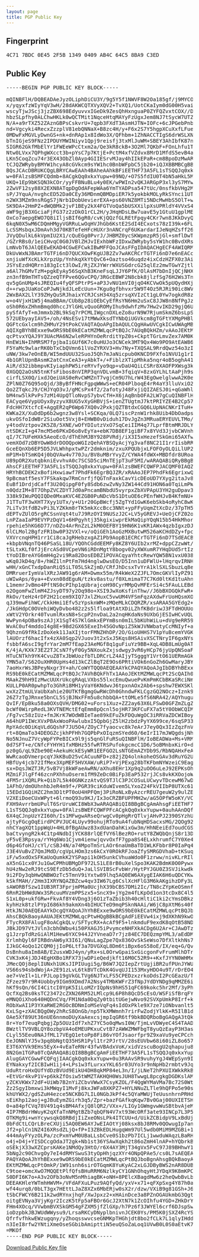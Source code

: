 ```yaml
---
layout: page
title: PGP Public Key
---
```


## Fingerprint

<pre>4C71 7BDC 0E45 2F5B 1349 0409 AB4C 64C5 8BA9 C3ED</pre>

## Public Key

<pre>
-----BEGIN PGP PUBLIC KEY BLOCK-----

mQINBFlH/DQBEADAeJyzOLiphDiCU3Y/9g5Y5f1NWVF8W2Oa185gf/j9MYCODUNA
x/yqyxfzWIyYqV3wH/28dAKWCQTXVyXQV2+TvXQ1/UotCKaIym0dG00H5vaibXUs
wscyTjwJScj3jzZBX698EdyuvvxIGeDk9ZesQhHxnguaP0ZYFQZvxtCOX//D0bmD
hbzSLpfhy0ALChwHKLk0wQCTMit1NqceHtqMAYyFzUgxJem8NJ7tSycW7UTZ5li1
N/A+a9rTXZ52ZAznGBPsCskvrU+7qpb3FXdT3AsmHJTN+IOFc+6cJPGebPnb6qFc
nd+Vgcyki4RecxZzzplV81ebQNNaX+B8zc4H/y+F6x2S7Y5hgpXCuXxfLFue37Cv
0MDwFxMGVLyDwnGS+nk+dnRAp1x8IdWo3X/QFhbm+1ZhNACCTIgS6drWSLXNRzAY
bTnIGjeS9FNz2IPDUYMWINiyv1Qpj9reisfj3txMlJuWM+SBEY3AhIbfK87nTRSc
SIGR62GkfMbElYr1FWEeWPcCtxm2a/Qe3kR8ckB+3O2Ml7QKbF+FOnLhfu1TxGzQ
Ntw0LVxx7QPhgWXcct3b+pYsC7p7KtjE+PctM4xfVZdvx8MrD1MfdS5evB4abde2
LKn5CoqZcu74r3EX43ObZl0Ayp4GIIESrvMJay4hIIkEPaR+cm8BpoDzMwARAQAB
tCJQZWRybyBMYW1hcyA8cGVkcm9sYW1hc0BnbWFpbC5jb20+iQJXBBMBCgBBAhsB
BQsJCAcDBRUKCQgLBRYCAwEAAh4BAheAAhkBFiEETHF73A5FL1sTSQQJq0xkxYup
w+0FAlzsBSMFCQdmb+8ACgkQq0xkxYupw+09NQ/+O7S5fdIU0T4bN5aHkL5MP9xC
UKQ+1Ep9bKSQN3kCOr/yyFFBNuBLu4y0EK/wPWIn2vQKJARGpP3xl3yS7MYwfv0S
2ZwVF12sy88X2EXN8ATqpDgOdAFepWAa6YmTYADPsa547tUc/0nsfkbVHg2MtpZd
sP/JYquA/nvghcED52Da0CEy36MDnmQBMDpiER7k5yokbkMOLyRkSYnci1UTCq0f
n2WX3MZm9nsRGgS7jNrb1DobUevierEXA+ps60VNZ8MTi5NDcMwHbS5OlT+wSUPu
SK9DA+2HmPZ+dWQBMk2jvF1BEy2kX4FGTVoQa5bUSXXilpXsUPRldY4VVxS4rent
aWF9gjB3XGciaFjFG37z2zDkO1rCL2H/yJHqHDsLBw7uavE5y1GtuU1gplMEEYer
OxCo7aepgEWO7Q8iIljsBIf6gR0/cvKjQQzfGLREtFpqy4CKr7wn8JKkDvyQN9xN
6kqN0X5wM6CDQmHMgyVGRRuLwOqHVJhGb6KstE2SdI4ECxots78zI39k+6FL/B4W
LcSSMsbqxJDmAvh3d70KBTefeHFcHUXr3nANCrqF6UKardarIJeNqHZsff2678Oi
JVyQDulkL6kVpmIU2X1/cQuEGg0PvrJ/JHBMZ0ycSKWpmzpR5jGl+smflDwTMwS6
/GZrRBs0/1eiCHvqC0G0JVBlZHJvIExhbWFzIDxwZWRyby5sYW1hc0BvdXRsb29r
LmNvbT6JAlQEEwEKAD4CGwEFCwkIBwMFFQoJCAsFFgIDAQACHgECF4AWIQRMcXvc
DkUvWxNJBAmrTGTFi6nD7QUCXOwFKgUJB2Zv7wAKCRCrTGTFi6nD7e6nEACc+emZ
xnjiuWfXcKLkXrpzUp/YnhkqXkYtQvC6+Oaztso46uqdz4ixCdzHZFX0z3AiXVLO
JSYsEzdHQRrn183gIct3lOwI/RjZXJYWrrWXUSGdrcG25qlEz2mwTGwYZjtl7VMc
a6Al7hGMvTzM+pgkEyAy56SqXhB3KneFsqLJJY6PfK/OlAsM7bDnIjQCjNHXJdj5
zn3nfB9mTHTsQZzeQTFPve6QGvCPQ/3RGcEBWF2N8cbk8jlzfSg76H2Ws3Tn1ZJk
qv5gGnUMp4sJREQIu4fyQFSPtrPS+aP3JvNU1mVI0jqO4KCVwOk5pUQydHXj+Qjn
d++rwpJUaKoCoPJwNjkdJLeEcUun+7Kgu8gfbhvxr5W9T4Oz5RJRi90ic8WV7OHV
2WxBAX2LlY39ZHyQuSRJhaixYCRJCsH34Xq5zrsqXVIzCt1gL0Yw7ogkdR8zmAH9
w+o4VjxH1W5j4maBBAm/CUb8p28iOEbCyEfRsYN6Hm2uSxC8JJW8n8NfPgJzv5iO
oSh0R6xZHhmBmqd0hccJYlGHLvQuoGROMyIhu9dwhfzMv7Hw2vIKD29gjQ6UvAlg
pySfAfyT+mJmmxb2BL9kSq7rPCMLIWgcnDXLeZo8urN9W7RjumSkmZ6bsLpSYY2g
572UEbyayIAV5+/oh/4NsESv17tMWwXksdTYNbQiUGVkcm8gTGFtYXMgPHBlZHJv
QGFtcGxlcm9hZHMuY29tPokCVAQTAQoAPgIbAQULCQgHAwUVCgkICwUWAgMBAAIe
AQIXgBYhBExxe9wORS9bE0kECatMZMWLqcPtBQJc7AUqBQkHZm/vAAoJEKtMZMWL
qcPtvxYQAJ9Y3UAcMA6N2wleRPHYnOeRrditYpZ0s+CkptTGrLmvZex7AM0KkFU5
HnEWiN+IhMRSM7fpjbaIiGUf6K7c0uHUJo3CNCek3MT9Qx4Wo9PO9AtEAW86+CzU
F5YaMc9wlarRK0bTxCbQVmn61lVoZYRXV3+Hv7Ny+TXQSAL9RrdQwz54o3zI8RAJ
uNW/3kw7eOnEB/WI5mdUUU32SuoJ5Qh7mJaNicpub0KNCD9FXfo1NVU1g1rIGdf+
4b1GRlUpnBAsmK2atCnxCeA3+yAbkT+/+FiblzXTipMhka5nqr4oB5oghA41vSHw
AiR/d32ibbmpvKIyiaphPW5ireRYvfyo9qp+vDaU4QiLCSRr8XAOFPXWsg3kIlZV
0XGQQ2aOsN5tnKfsFibos8nVIRP3qnVDLvmB+3fqiqV+8zxGYLhLtAaPjh9sGPTZ
cirfLSX0Q/ixdJQeiUAS0eRvCWMZnT7vgjCm9U7hLrW43EgOwelglwwA2K0eD93X
ZPlN0Z76Q95oQjd/3ByBfFHNcFgpqWWwS+eCR04PlboqE4rR4aY3lluVxiO2zHK/
Qo2ZTqkcJ9/CHJYqO3vJ/gMCsPx4f2/2afotyJ48FxjiQIZAESJ0i+qGaWhlEvnh
bM4nw5lkPvPs7zM14UpQTloNvpS7ybvCfH+X6jAqBnbOFA2LW7gCuQINBFlH/FEB
EACyqe6VypUOyx8yzyvX8UG5vXyGHBVjS+ienZTUgtmJ7ktPRIYZE4B2Cp57/6xg
FdcHH7XtcfcE+AggER2qP6Wp67XQ0v2PxkjQZTBtdxCGQ6LUpNACNKrITuH+xPRY
KWKa2X/XuDdDp6b2wgnz3w8Ysl+SCKqa/0LQ7iscPznW1rhk8Uib4DbOadpsJB4M
ukvOSfoIdWBr2SiuOot5Vxj8+EHWB0vDiduh17DvJgZn3MRuaERYEUVLTMo/2ubs
y4todVztpov2K5Z8/5XNE/wOfYDIutzVxO7SqCeiIIM4q77LprfBtmMRJDLY1ShG
ntSDKzI+g47mcM5e6PKxD6o8vEyYa+ebK7DB8EF1giBF7x8YVd3JjvbCWVnh94lY
qI/7C7UFeHXk5AeoEcO/dThEhMJBY928PVRdj/iX3I5xHezefSkGmi65AXfw4b34
vemXOd7zDBYOwW8drDOOQpoWGIzQehAYBSQyAcjYg3vaf8NC21I1rrIisbRR5o1d
GceEQnXb6EP5D5JVLWhhpxtwPZr2dmknim/zxuXPQUbjxLFOFOyOLQiLlUP2QRFj
mP1M+bTSmKQ4j0bQVAw4v770Ju/BV8uMBrYvyZ/CYWA4fdWX+MBDfdr8URoau8sv
U89pOR2XutqbkniEvvhvA0c7SCSD5ciMnTEjpT3uF5MI/wARAQABiQRyBBgBCgAm
AhsCFiEETHF73A5FL1sTSQQJq0xkxYupw+0FAlzsBWEFCQWFPJACQMF0IAQZAQoA
HRYhBCDEK2xBofiHxwiawf7PhdFk6EgrBQJZR/xRAAoJEP7PhdFk6EgrixwQAIJJ
9pBcmatf5esY7FSkakqw7RmCnrfjfQGTnFaxkCavYicDEoUD7YXyg2itaJv8dXUe
EuBf1DrdjdCaff3U20QipgF0fy8Sdb6zwZvNy3ZW144Cd91HON6a0TqiLmPWXgxm
n0QdzIM+8T7OhpZVCZDYTJd0aPncamBNbdU5vyrpxZbXVPApU3YH2guDpav34ilq
338k9IWuPQQIQDe0MxaKVC4EZGB0PuNDcVbS1DtuOE6cPEnfWHJvB4KfmNU+BMNw
J1TTuTF3wXHT7Xyy1UTx/y+U1r20GpBWcfj5ZgTYd1GwK6ebSkb4oRyhC8wKcCnK
7LiTv3tfdB2vPi3LYZKkm8rTK5mkXccBcc3NNt+ypFFyUqmZtXcDz/37pTH5rgFg
dEPTvZUlO5rgRCSsnVqt4tu7J9RzOYI9NUSzJ2C+LV5yGREVJ+UeOjCFZ02oLFsC
LnPZaaIaP9EVYPzDqV1+6HPgyhtj35kgixiwprEkMaQipYQqN15b54HkMhorINUN
rpehie5hKG6D77/nDZo4ArRnZzL2kM0OEFBY19HN6K1vKR1AWx4qzbIgxzDJvt1b
6lCLMol2BgfzFR1bw0P32VXl+v/oQiGEh1AoGzMXButwM526aKCHdDZy+fpcbEM8
VXVrcnqHPH1rr1Ci8caJgRHebzxgAZ1Pb9AopB1ECRCrTGTFi6nD7TSdEACBpbtq
+kbpbVNqnTQ46PSaSL18U/YQOhCGddEEMFy8KZ8Y6UIb2xrMZ+dppCZzwWt/bYHl
tSLtxKLf0fJjErcASd0VCpeVN6iRDnMgtY8bogv02yXWXumR7YHqDUd5rtIzZL0g
tYoDIBreAYG6mH4g2vi9Ra82DosEDBZ1POVACqyaYhtcRewYQW5BN1vxU038LOUP
wKq0JkD4q/8+/hWZ1lnPtFm7Hd4nglwDwsEO/D5Inn1uDFWlU+lHqrqvIRNHMCz9
wHH/xGnCTxdpDanRiQ5iLT05LSkZjmD/CRfJhDcsxTvYrA1klSXLSbuzLq8eGQd+
DMRruerIymValXRzJAW91g6rAM+Dwmx55m/R4kWeX2ZJFL7OmcGKVlIyPZ91P6qj
uWIwAps/6ya++Evxn08dEguN/tzkv8astu/f0XLmimaT7C7Kd0ltKd1tuAhnVMgJ
L1memrJvBmo4PftNS0cPIhp1qUbrajcoH98CyrMMpQvMFErSi4c5FAuLLEBdCP/M
o2OgomFwZlmM4ZJsyDT97y2Oq98o+XSI9JwXoKsfinThw//J6bBXOGQkFwR+vQ6p
RkOv/teHz4rDF2H21cem9XIQ7JxlZHuxC5vwUM4VFSmFqzAXdwFrUoHQsmXO+ipL
qJ39mwFihWC/CkkHmi1Efv5zYpsknWM+zMQeMLkCDQRZR/xsARAA5GYEdg2+wYit
/JkGHdpC0OVehiWQyDvbo482z2s5lfloa9tAtXDiLZhfKBdriwJ3FTdHOUUoO80i
xWtV2YOrkr40TvumlRxsN8+ScpP2nvDaL2a2nqHKdaNs9UXbGjESIwHCvUQLWgmo
WwPyn4pOBa9szAJjX1SgT4S7KlGmkxEPYmBsn0mIL5bKUhWiLu+dVg9eRR59yQ8D
WvAC0uf4mddoI4g8E+9Bd2GX65ExeIh45GOvNpiZ5kWJVNWbatyCcMNIyf+awmxG
9QhznG9fRkIzDoXek11JaXIjtorFMNZHhDP/2O/GioUHHS7V1pYuBcemYVGKbok8
lAUOrzf6hacIfx4zXA0Sqp2VJuov3t2xSxJ5Kqs8HSAivXSCTNryIF6gxNYsgR14
fsbbfA6scI9gfrYar2mM7fEap23AeMGf8q1guFiuYz9BB+XqL4DB8LmUg0ATQKZZ
K/4jA/KXk73EZ2TJCsN7fyF0Gy5NXoukZxjsdwgy3vR6yHCp76jyUpQNSoaF5WCF
HTuCNTkh9YK4CvuZ8TxJbWUozfbTLDRCrLZ4AIjyTSgggY1VrtO61UERmAGkhfAS
YMN5a7/S62OuXHR0UpHs4d13kCZlBqT2E9Os6PRtiVOk6nGoZh6GwMaryJBYia+Z
7aoHxrWsJBPeyNxgr3Y+ah/CoWYTQQ0AEQEAAYkCPAQYAQoAJgIbDBYhBExxe9wO
RS9bE0kECatMZMWLqcPtBQJc7AVhBQkFhTx1AAoJEKtMZMWLqcPt2ScQAIh0UQEo
MAakZ9hH9IzMwcUUXrUkcgRAqLVXbs55lxcEmuQwuePvKmPmKCbBKaSRciNmA3B+
KULLP0AR0pwhpTo3GhRi8MH1yVaY6KNdwvJ6tpxnAOx2Ab6+spshw7EWXSKlMSLm
wxXzZtmULVaUbXahie20UTKfBgmgGwRWcDh0GhndwFKLCgzGQ2NOcz+Iznk9JUO3
26Z7zTgJRnxe5bnCL5SjBJNxFFm5u8chbbQA+ttOMLe5fS6NRA42/AQYhuguaOkR
QvIF/EpBku58a0OXsQVH/DMG02+uFors1Xuz+ZZ2ay63X6LFSwD0GFZmZLgZl9kb
bcWf0WirpRedL3KVTNEMctEfqEmm8pQcnl5ojHR73KFCuFX7a5tY0ObWCQIMa+ha
/Fg7vc58zIUz+fmJKrK7WOdWBIeTae89kEFuZkFDQuWgOC3iRRVaZDCWIBoyFFK8
A64hUP1IWcXVxPBAxWooPAwlubxI5QpbGjZ5lH2zbdzPyYX699ce/6sqSP332m+z
RpYAdc0DiKqVLdGQshF7JU5O4/ZOyC7fyaocvc8k7eArJ7ey0Qx3IzZqzFnVypGD
rt+8QmaTo34DEOGZcjkhPFHh7GQPbPxOIqzmSYed60/6eIrI17mJWQgdsjNhfKLz
No5NJnuZ7VcyWpFYPeBICx9l9js5qnGlFuRSuQINBFlH/IoBEADWa+Ms+VRM2P+M
0d7SFT+e/CNfcFYHYH1fxMBHz55fwRTRSPufokgcmcC1D6/5oBMnbxKirO+d8bfp
pz0gG/qL9Zbe90E+AekuHckESyWR1EEFGO2LsNTGEmAZYDb9S/RbNQAHxFeA96mc
WwRcaoDVmerpcqYJkKBuD25vCACuuNFD+z82jZQ4olnkoheOSGAv3dRuYG2UoO7A
HBfUy4jcb72IfMex3XpMEF5HVXAW/uRiP7+VjPExg28bTKFbmNYWzeiC9EagdjTJ
sx+DqsJWZTJR/5vB7Vj8kWFaeAwRN/aXhu8EHr1Xp9q2uOO6uLeJ92EPKsOhy+r9
MZmiFJlgFf46zcnPXhhuOserm1fM9ZeDc0BiFp3EaP532rjJCs8vkKXOojoWPFmF
4FM5riXQRLPk+Qib7L5k40GNKzzAtvQS9TJlC3PJCOSuLUCwyvTDcewM67wD7qWQ
1AFhO/dmOUhnhbJeR4m9f+/PGR39ciKduWIvem5LYxoZ24FkVIIbP8UTXc61IiX5
15EDd1GQiHZC2hm3D1tPT0oU4HPFQmj3PiRoNLxByAzcrREU7geuW2y9ulZEPdFk
V2XEiDoeCUxWPyt+6lrmoQ93u9KJ/Ix3oCRZBFUPFMH2w/aG5OPfW5oKY/VCyJ4H
FXH9AvrrbmUPulT6SrUruWCI8WbX3wARAQABiQI8BBgBCgAmAhsgFiEETHF73A5F
L1sTSQQJq0xkxYupw+0FAlzsBWEFCQWFPFcACgkQq0xkxYupw+0auhAAnDQfFbtl
6X4qCJnpUzYZI60h/Is1MFwgwARseQrwgCv0pHgRrQTlvjAHvPJ2390SYzhULzt9
ajtyFGcgOqEirdPCPVJUC4LUyv99ohujRTo9uA4fubNqHDSacxsMG/2QOg92FRyX
nhCYagXQt1ppWqU+4HL0fBgAUwz83xdUanDahKixGw3m/HhNEeiEd7oudCGSAgVC
baCtvyngR2k4C1tp4NdbIjYCK88rlQEfVY6lBezRO+rutY8ZWQbQnjS8r13DkUz9
yF5vE3Rpsya/rYHq6Wo1Cjvm4ienwjqvvOxfF7gpa8S4ELxkhrumfC7Y0Xe4YDUf
d6p4GfoHJ/cYl/cSBJ4N/a74MpoTmSrLAOr6naUmBaTD1WLKFbbr8P0IaPq4cnax
J3E4VuBvZ7QmJMdD/cgVpLHOm3zs6kCxY0ROkRFJoaZfySMRGDVhaD+tKSuqnKw1
iF/w5xdOxSFKaUoQumkK2YSPapi1kOH5unkCVhuaWdo0F1zrww/nivKLrRIloSyP
aX5nG1cx0YJu1GwCPMhUBMgDF972LS1LE8rB0uXelSpo3KAK2BdmK0O0PywxNNxR
hU4zNw2eRJ9tcS9EfzDb5duQ+JaLlSVIBScFvbWr/HytPYJGU0Z3SVJikwdkoxyJ
9i2FDy3qbHwQNBWOzTc5TmnV9iYxtw89lhq5AQ0EW6AXygEIAK6H6uQDCYKwKc3C
kSkfMAH//2Hm3IXRYNQAZBZcw4qv3IW67Lg6CslXcHFlG3M6kAKgihzDFy3L2Oci
sAWORBfSzw1IUB3RT3FprjmPMa0UcjhX39bCBS7DMi2Ic/TN8cZYpKeOSmnfth64
6RnR2bHWdUWx3SRcuuMVzmPPSzx5+SncX9+jYg2m4fLKpOd1on3tcDx8C4l5Nbn6
S1xL0p+ukfGRw+FkvAf8Y4VDng3j6O1zTaZbib3h40cHltiC1ki2cYmsDBkzH432
kyhHzk8tzlPYpI686kh9akmXn4bIHUCTeD9mqPSknNAAi/W6jC8pXtM6s40fmha9
HtkJNJ0AEQEAAYkDcgQYAQoAJhYhBExxe9wORS9bE0kECatMZMWLqcPtBQJboBfK
AhsCBQkBaoyAAUAJEKtMZMWLqcPtwHQgBBkBCgAdFiEEVw4ixj9dXKhN9kwOLv/S
FTycRX8FAlugF8oACgkQLv/SFTycRX+AcAf9F5+lnkmduF9exdK8qOtB58NDFDPE
JBkJD97VtJVln3cbhOWbu4i50PXAGJ5iPvymceNHFXkACDg6U2Ar+CJAwDTza+t+
g1JzrpTdRzGiAlM1Hew6YXC944J2YVneaD7r7jz84EC7DEQzmpYML3/aEdDMLwlQ
XrlmhQyl6FIRBdnAW6yX3I61/QNuLagZpe7Qx836OvSkSeWso7DfXltkhNs7K8Z9
IJkGC4oQo12CQM0jjIoP6Ltf3a7DVGXqL8Dm6tiBpx6oS58oE/IX/eq+G/Qve+a/
DsBnhu8aIm8AB/E2usxWDJ4yn/yRx+sL0OrwGpaiSxGicgonFvFrumMlhDTrD/9h
CVK3xK4jJDJ4EgHXBo1RFX73jwDPieQedjkft16M0C52R9++KxfJYYN0WHMxq+Ye
JMecQOj8eplIUNxh1UKsJIPIUugi5g/B6W7JQ2IepZrtUgjiBR2ufPUnJYWUjy+i
VS66s94sbdWojA+2E91zLvL6tkBVTcDkK4GvqUJI153MxyHDO4u9T/rDrEO4Wrli
ae7+VeIl+1LrPJLop19gVkGLTVg6NJTxLFS5CPEDzxzrkoDdsI2PcGEazU/T85Mj
ZFzez97r9R4Uobby9IGm9XDmd7A2Nsy4TMbKWFrZ3fNpJYdDYNDg9qMMZE6innC6
hKf9sQn/6CI4CitcI0YpK5IiLoMZrIQpNs9hHS51qFC69kokc5hr2Mf/3yPhMdkV
QcfXq2Bs0ksTC23472cZXN26RM52LMlcp9L6P8h8QcD5cEsO/WSFiSfBrqFYROyo
eMNQOiXho640HQDnCVq/FM1Nda0DqZy0tbitUGejwNvo92SVXpUmkP8Irf+kgXrx
RObXwAI1P3YXaRWE2RGOcBDNmIoMSeVqFq4sIdOxPkle9X7ze7iONbvanlt5RYSk
KxLSg+zXACBQgOWy2hRcS8OnGb/np5TkXMWmnh7rirFwZodjYlkK+R5IlB1deAJC
OAe5Xf89Ut36nUE6nnmoDUyXaAexcsjmpIqGR6tf9bkBDQRboBgGAQgA3tQky3Pu
8r+Yof7euqPqbgjZp5OUzIdf7xhZ7YC5o0qMwsI0W/TjmLvVDWyeC4S4TAAD7EaL
BWztlTV9VBLQY8ozbpVA4oEMEUPKxuCvtB7zAWWZMWFbgT8yuQzEayP3H3asWFQh
CLyl55Eeu0NAJfML17VEgQ1etoPp8Fi86vYOfJsaorfpr9Z9xaVu9yeCPCchHnOc
EeJONNlYJ5v3pq8bNgtQ35HSR1Pyl1tr2PJrtV/28sEUVbw68i60iZL8o657KgPe
E3T6XYVk9EHs5EyX+4vEaTeRNr43fwVBAdxVoK/xidVzscuBogU2qhapuju8CtZ+
8N2Gm1TGPa0TcQARAQABiQI8BBgBCgAmFiEETHF73A5FL1sTSQQJq0xkxYupw+0F
AlugGAYCGwwFCQFqjIAACgkQq0xkxYupw+0u3RAAvSR9vuhyYgJ4WEpSyn9IGWCL
EYNakxyf2ICBIwH1ij4+LPs1w3fLurxxYKL65r03UYo3r9nNpHb2rmbtv9JqAFv8
UduRtroHxQUfYdDzBVUd9EikU4DH8qkMP84eL3n/I/jLNeT2hPXUIXWkkRkBaJBC
+EtVGr4kvP1V+p6kkZfOsiw5tWMZTAKHQH0WsJUH8TwwgL8pcgkgDGDKslAMg5Y2
yZCKVKWx72dF+UiWb7B2nYiZCbvVWwX7CsyKZOL/F4QgWYMaVMa7Bc72S0Wt76Zv
Zz2SgyIbmxwi3kMWqyI1MvFj8kxJWFa8XKPZ7+HYLNNuZLTle9hQFPo5e90shT6v
khUYWX2/gdSZuH4ezce5NCKBG7LIL0NGbJkPf4c5QYaMWUjTeUusnhrnPRHdJU00
sEiKhp12aoj+gJBuEymZGirh3q5/Zpr+bazFGAfkqKqw7Bv0Gaj00UXIETSH52Dt
0+a84pfCVq78V491q4sBM4AfxjQ8lQR2/VXx+/LIGy1GWmgvwWuSBtbvAjeM4BvB
4IP7MBdrHWuyK2qXfaTnNMgtBZb7qbQFN4V7xt93WcORf3ate93INCp7L3P5czpW
OTKMg9i+wnYcywsqkQ8RBdjIiZxeONsLPk4ITCUU+d/UikZCBidpV9LxBdUjYPIt
0bFdCtLCQrLBreCXUji5AQ0EW6AYJwEIAOtYj08ksx8bJ8RMv0QOwugIp7anL5Q5
Jf2+plCn1NZ4I6XRsdZLjQ+fP+I3ZBkEDLHugqWm97Ul5wdb0MiM9MZGBi+1KYLN
444mAyFYyzOLPa/zcPxmYwM0UBaLLsbCve0S1bzPb7ICLj1wwduWAqzLBaRHoa3E
o4j+D4j+YISDCcgOdaJT2gk+Nb1st36YSAwXqkh2t86oZmH4lnAP+hYQbrkBoCO3
oSEkjX33wXZCprsKAKe1NMdQy3HtO/r6X4AY3MjT34gVx5FvC97J89BHhwY1FesL
5bNg2c90ChvgOy7eI4dRMYSwuS3tyOpHhjqzXYr4ONpQPAe5/cs0L7sAEQEAAYkC
PAQYAQoAJhYhBExxe9wORS9bE0kECatMZMWLqcPtBQJboBgnAhsgBQkBaoyAAAoJ
EKtMZMWLqcPtOmkP/1W91snh6sirOTGqmK8YuKyAC2xLGJDByBWS2nAR8DUBZXHx
C9toe+omcXwO7MQQEtPlfQfsBHuRRM6NzlkyCY1GNhOhqyHtJYDqX9K8mKPCqoXM
S0DFI6K7o+A3v2OFb3oNvM5nMhiagBK+oNH+8PElcXBagdMw6z2heQwbBvLb2qjz
DEEAKHleYWTmhHWVM+/VFdAFXuLPuz9AQfyQd/yxV+x71+qFXpSxg4Y87h0aZ3fC
wf44urq8/0bLT3gx7HEttLJaZ8XZx6MbERjw0sX2r/dzw/VXiB9g81GSh+J6aKaH
tSbCFWCY6B211k2wdRYnxjhqF/XwJpxz2+xHAinDce3a8PZnOGAUkmbG3QgtzJw0
oitgEVNya3VjyKgr2IczK5tFp5aFBOr6GcJ2XtN7k1ZcOIhfu4YGD+ZHkDrYT547
FHm4XOcq/VVwbmBVXSkGM54gFZXM5jfZlGXp/h7Pz6f3JWYEl6crf6DJspSwDE2c
ioDzpbkJBJWUdWWysu9/LrsaRKCyDNyplbnivnJCEK0Ys/PM5K0jSXZ4RcYSGgoT
QfrfvfhkwEWzugqny/yZhoqsswvcseGNMKpTHGhjdt8bo2fCLk7L1qlyIHdd4QT/
n3IeI8rfw2YNtiXmeOseSGbibAmipttiN5euQSoZaLoq1UVwB0L0S0aEtvK7
=MKOf
-----END PGP PUBLIC KEY BLOCK-----
</pre>

[Download Public Key file](/public.asc)
